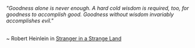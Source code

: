 <html><body><span style="font-style:italic;">"Goodness alone is never enough. A hard cold wisdom is required, too, for goodness to accomplish good. Goodness without wisdom invariably accomplishes evil."</span> 

<br>~ Robert Heinlein in <a href="http://en.wikipedia.org/wiki/Stranger_In_A_Strange_Land">Stranger in a Strange Land</a></body></html>
